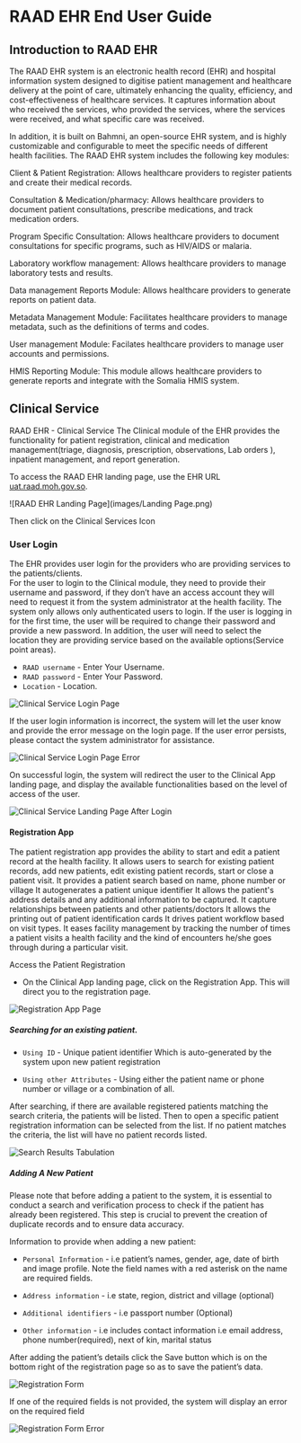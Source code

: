 
#  RAAD EHR End User Guide

## Introduction to RAAD EHR

The RAAD EHR system is an electronic health record (EHR) and hospital information system designed to digitise patient management and healthcare delivery at the point of care, ultimately enhancing the quality, efficiency, and cost-effectiveness of healthcare services. It captures information about who received the services, who provided the services, where the services were received, and what specific care was received. 

In addition, it is built on Bahmni, an open-source EHR system, and is highly customizable and configurable to meet the specific needs of different health facilities.
The RAAD EHR system includes the following key modules:

Client & Patient Registration: Allows healthcare providers to register patients and create their medical records.

Consultation & Medication/pharmacy: Allows healthcare providers to document patient consultations, prescribe medications, and track medication orders.

Program Specific Consultation: Allows healthcare providers to document consultations for specific programs, such as HIV/AIDS or malaria.

Laboratory workflow management: Allows healthcare providers to manage laboratory tests and results.

Data management Reports Module: Allows healthcare providers to generate reports on patient data.

Metadata Management Module: Facilitates healthcare providers to manage metadata, such as the definitions of terms and codes.

User management Module: Facilates healthcare providers to manage user accounts and permissions.

HMIS Reporting Module: This module allows healthcare providers to generate reports and integrate with the Somalia HMIS system.


## Clinical Service
RAAD EHR - Clinical Service 
The Clinical module of the EHR provides the functionality for patient registration, clinical and medication management(triage, diagnosis, prescription, observations, Lab orders ), inpatient management, and report generation.

To access the RAAD EHR landing page, use the EHR URL [uat.raad.moh.gov.so](https://uat.raad.moh.gov.so).

![RAAD EHR Landing Page](images/Landing Page.png)

Then click on the Clinical Services Icon

### User Login
The EHR provides user login for the providers who are providing services to the patients/clients.  
For the user to login to the Clinical module, they need to provide their username and password, if they don’t have an access account they will need to request it from the system administrator at the health facility.
The system only allows only authenticated users to login. If the user is logging in for the first time, the user will be required to change their password and provide a new password.
In addition, the user will need to select the location they are providing service based on the available options(Service point areas).


* `RAAD username` - Enter Your Username.
* `RAAD password` - Enter Your Password.
* `Location` - Location.

![Clinical Service Login Page](images/LoginPage.png)


If the user login information is incorrect, the system will let the user know and provide the error message on the login page. If the user error persists, please contact the system administrator for assistance.


![Clinical Service Login Page Error](images/loginerror.png)



On successful login, the system will redirect the user to the Clinical App landing page, and display the available functionalities based on the level of access of the user. 

![Clinical Service Landing Page After Login](images/ClinicalApps.png)

#### Registration App
The patient registration app provides the ability to start and edit a patient record at the health facility. It allows users to search for existing patient records, add new patients, edit existing patient records, start or close a patient visit.
  It provides a patient search based on name, phone number or village
  It autogenerates a patient unique identifier
  It allows the patient's address details and any additional information to be captured.
  It capture relationships between patients and other patients/doctors
  It allows the printing out of patient identification cards
  It drives patient workflow based on visit types.
  It eases facility management by tracking the number of times a patient visits a health facility and the kind of encounters he/she goes through during a particular visit.

Access the Patient Registration
 - On the Clinical App landing page, click on the Registration App. This will direct you to the registration page.


![Registration App Page](images/image1.png)

##### Searching for an existing patient.

* `Using ID` - Unique patient identifier
Which is auto-generated by the system upon new patient registration

* `Using other Attributes` - Using either the patient name or phone number or village or a combination of all.

After searching, if there are available registered patients matching the search criteria, the patients will be listed. Then to open a specific patient registration information can be selected from the list. If no patient matches the criteria, the list will have no patient records listed.       
 
![Search Results Tabulation](images/image2.png)

##### Adding A New Patient

Please note that before adding a patient to the system, it is essential to conduct a search and verification process to check if the patient has already been registered. This step is crucial to prevent the creation of duplicate records and to ensure data accuracy. 

Information to provide when adding a new patient:

* `Personal Information` - i.e patient’s names, gender, age, date of birth and image profile. Note the field names with a red asterisk on the name are required fields. 

* `Address information` -  i.e state, region, district and village (optional)

* `Additional identifiers` - i.e passport number (Optional)

* `Other information` - i.e  includes contact information i.e email address, phone number(required), next of kin, marital status 

After adding the patient’s details click the Save button which is on the bottom right of the registration page  so as to save the patient’s data.

![Registration Form](images/image3.png)

If one of the required fields is not provided, the system will display an error on the required field


![Registration Form Error ](images/image4.png)
